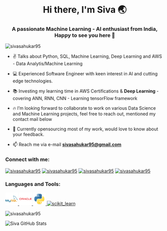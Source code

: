 <h1 align="center">Hi there, I'm Siva 🌏</h1>
<h3 align="center">A passionate Machine Learning - AI enthusiast from India, Happy to see you here 🙂</h3>

<p align="left"> <img src="https://komarev.com/ghpvc/?username=sivasahukar95&label=Profile%20views&color=0e75b6&style=flat" alt="sivasahukar95" /> </p>

- ✌ Talks about Python, SQL, Machine Learning, Deep Learning and AWS - Data Analytis/Machine Learning

- 💻 Experienced Software Engineer with keen interest in AI and cutting edge technologies.

- 📚 Investing my learning time in AWS Certifications & **Deep Learning** - covering ANN, RNN, CNN - Learning tensorFlow framework

- 🔥 I’m looking forward to collaborate to work on various Data Science and Machine Learning projects, feel free to reach out, mentioned my contact mail below

- 💬 Currently opensourcing most of my work, would love to know about your feedback.

- 📫 Reach me via e-mail **sivasahukar95@gmail.com**


<h3 align="left">Connect with me:</h3>
<p align="left">
<!-- <a href="https://twitter.com/khushboogoel01" target="blank"><img align="center" src="https://cdn.jsdelivr.net/npm/simple-icons@3.0.1/icons/twitter.svg" alt="khushboogoel01" height="30" width="40" /></a> -->
<a href="https://linkedin.com/in/sivasahukar95" target="blank"><img align="center" src="https://cdn.jsdelivr.net/npm/simple-icons@3.0.1/icons/linkedin.svg" alt="sivasahukar95" height="30" width="40" /></a>
<a href="https://twitter.com/sivasahukar95" target="blank"><img align="center" src="https://cdn.jsdelivr.net/npm/simple-icons@3.0.1/icons/twitter.svg" alt="sivasahukar95" height="30" width="40" /></a>
<a href="https://sivasahukar.medium.com/" target="blank"><img align="center" src="https://cdn.jsdelivr.net/npm/simple-icons@3.0.1/icons/medium.svg" alt="sivasahukar95" height="30" width="40" /></a>
<a href="https://www.youtube.com/channel/UCueOUJHPiLJNz2sYuUONh5Q" target="blank"><img align="center" src="https://cdn.jsdelivr.net/npm/simple-icons@3.0.1/icons/youtube.svg" alt="sivasahukar95" height="30" width="40" /></a>
<!--<a href="https://instagram.com/_khushboo.goel" target="blank"><img align="center" src="https://cdn.jsdelivr.net/npm/simple-icons@3.0.1/icons/instagram.svg" alt="_khushboo.goel" height="30" width="40" /></a> 
<a href="https://www.youtube.com/c/khushboo goel" target="blank"><img align="center" src="https://cdn.jsdelivr.net/npm/simple-icons@3.0.1/icons/youtube.svg" alt="khushboo goel" height="30" width="40" /></a> -->
</p>

<!--
<h3 align="left">Connect with me:</h3>
<p align="left">
<a href="https://twitter.com/sivasahukar95" target="blank"><img align="center" src="https://raw.githubusercontent.com/rahuldkjain/github-profile-readme-generator/neutral-icons/src/images/icons/Social/twitter.svg" alt="sivasahukar95" height="30" width="40" /></a>
<a href="https://linkedin.com/in/sivasahukar95" target="blank"><img align="center" src="https://raw.githubusercontent.com/rahuldkjain/github-profile-readme-generator/neutral-icons/src/images/icons/Social/linked-in-alt.svg" alt="sivasahukar95" height="30" width="40" /></a>
<a href="https://kaggle.com/sivasahukar95" target="blank"><img align="center" src="https://raw.githubusercontent.com/rahuldkjain/github-profile-readme-generator/neutral-icons/src/images/icons/Social/kaggle.svg" alt="sivasahukar95" height="30" width="40" /></a>
<a href="https://medium.com/@sivasahukar" target="blank"><img align="center" src="https://raw.githubusercontent.com/rahuldkjain/github-profile-readme-generator/neutral-icons/src/images/icons/Social/medium.svg" alt="@sivasahukar" height="30" width="40" /></a>
<a href="https://www.youtube.com/c/hustle with zidd" target="blank"><img align="center" src="https://raw.githubusercontent.com/rahuldkjain/github-profile-readme-generator/neutral-icons/src/images/icons/Social/youtube.svg" alt="hustle with zidd" height="30" width="40" /></a>
</p>
-->
<h3 align="left">Languages and Tools:</h3>
<p align="left"> <a href="https://www.mysql.com/" target="_blank"> <img src="https://raw.githubusercontent.com/devicons/devicon/master/icons/mysql/mysql-original-wordmark.svg" alt="mysql" width="40" height="40"/> </a> <a href="https://www.oracle.com/" target="_blank"> <img src="https://raw.githubusercontent.com/devicons/devicon/master/icons/oracle/oracle-original.svg" alt="oracle" width="40" height="40"/> </a> <a href="https://www.python.org" target="_blank"> <img src="https://raw.githubusercontent.com/devicons/devicon/master/icons/python/python-original.svg" alt="python" width="40" height="40"/> </a> <a href="https://scikit-learn.org/" target="_blank"> <img src="https://upload.wikimedia.org/wikipedia/commons/0/05/Scikit_learn_logo_small.svg" alt="scikit_learn" width="40" height="40"/> </a> </p>

<p><img align="center" src="https://github-readme-stats.vercel.app/api/top-langs?username=sivasahukar95&show_icons=true&locale=en&layout=compact" alt="sivasahukar95" /></p>

![Siva GitHub Stats](https://github-readme-stats.vercel.app/api?username=sivasahukar95&show_icons=true)
